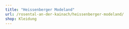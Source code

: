 ```yaml
---
title: "Heissenberger Modeland"
url: /rosental-an-der-kainach/heissenberger-modeland/
shop: Kleidung
---
```

